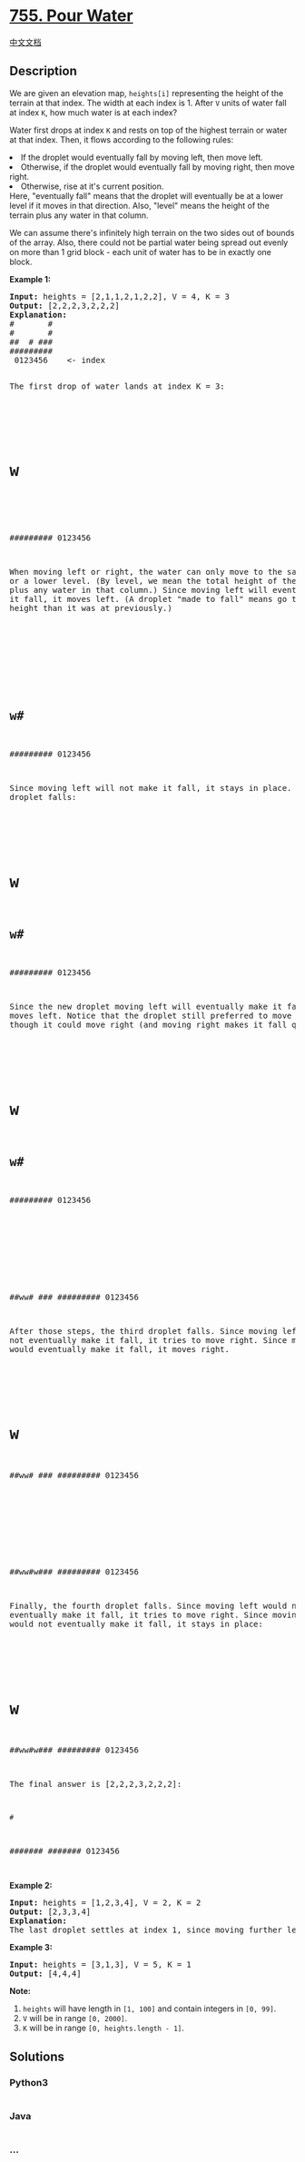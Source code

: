 # [755. Pour Water](https://leetcode.com/problems/pour-water)

[中文文档](/solution/0700-0799/0755.Pour%20Water/README.md)

## Description

<p>
We are given an elevation map, <code>heights[i]</code> representing the height of the terrain at that index.  The width at each index is 1.  After <code>V</code> units of water fall at index <code>K</code>, how much water is at each index?
</p><p>
Water first drops at index <code>K</code> and rests on top of the highest terrain or water at that index.  Then, it flows according to the following rules:
<li>If the droplet would eventually fall by moving left, then move left.</li>
<li>Otherwise, if the droplet would eventually fall by moving right, then move right.</li>
<li>Otherwise, rise at it's current position.</li>
Here, "eventually fall" means that the droplet will eventually be at a lower level if it moves in that direction.
Also, "level" means the height of the terrain plus any water in that column.
</p><p>
We can assume there's infinitely high terrain on the two sides out of bounds of the array.  Also, there could not be partial water being spread out evenly on more than 1 grid block - each unit of water has to be in exactly one block.
<p>

<p><b>Example 1:</b><br />
<pre>
<b>Input:</b> heights = [2,1,1,2,1,2,2], V = 4, K = 3
<b>Output:</b> [2,2,2,3,2,2,2]
<b>Explanation:</b>
#       #
#       #
##  # ###
#########
 0123456    <- index

The first drop of water lands at index K = 3:

#

# w

##

#########
0123456

When moving left or right, the water can only move to the same level or a lower level.
(By level, we mean the total height of the terrain plus any water in that column.)
Since moving left will eventually make it fall, it moves left.
(A droplet "made to fall" means go to a lower height than it was at previously.)

#

#

## w#

#########
0123456

Since moving left will not make it fall, it stays in place. The next droplet falls:

#

# w

## w#

#########
0123456

Since the new droplet moving left will eventually make it fall, it moves left.
Notice that the droplet still preferred to move left,
even though it could move right (and moving right makes it fall quicker.)

#

# w

## w#

#########
0123456

#

#

##ww# ###
#########
0123456

After those steps, the third droplet falls.
Since moving left would not eventually make it fall, it tries to move right.
Since moving right would eventually make it fall, it moves right.

#

# w

##ww# ###
#########
0123456

#

#

##ww#w###
#########
0123456

Finally, the fourth droplet falls.
Since moving left would not eventually make it fall, it tries to move right.
Since moving right would not eventually make it fall, it stays in place:

#

# w

##ww#w###
#########
0123456

The final answer is [2,2,2,3,2,2,2]:

    #

#######
#######
0123456

</pre>
</p>

<p><b>Example 2:</b><br />
<pre>
<b>Input:</b> heights = [1,2,3,4], V = 2, K = 2
<b>Output:</b> [2,3,3,4]
<b>Explanation:</b>
The last droplet settles at index 1, since moving further left would not cause it to eventually fall to a lower height.
</pre>
</p>

<p><b>Example 3:</b><br />
<pre>
<b>Input:</b> heights = [3,1,3], V = 5, K = 1
<b>Output:</b> [4,4,4]
</pre>
</p>

<p><b>Note:</b><br><ol>
<li><code>heights</code> will have length in <code>[1, 100]</code> and contain integers in <code>[0, 99]</code>.</li>
<li><code>V</code> will be in range <code>[0, 2000]</code>.</li>
<li><code>K</code> will be in range <code>[0, heights.length - 1]</code>.</li>
</ol></p>

## Solutions

<!-- tabs:start -->

### **Python3**

```python

```

### **Java**

```java

```

### **...**

```

```

<!-- tabs:end -->
